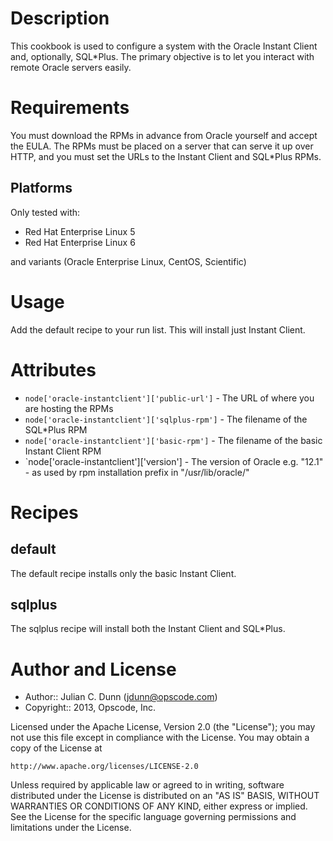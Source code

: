 Description
===========

This cookbook is used to configure a system with the Oracle Instant Client and, optionally, SQL*Plus. The primary objective is to let you interact with remote Oracle servers easily.

Requirements
============

You must download the RPMs in advance from Oracle yourself and accept the EULA. The RPMs must be placed on a server that can serve it up over HTTP, and you must set the URLs to the Instant Client and SQL*Plus RPMs.

## Platforms

Only tested with:

* Red Hat Enterprise Linux 5
* Red Hat Enterprise Linux 6

and variants (Oracle Enterprise Linux, CentOS, Scientific)

Usage
=====

Add the default recipe to your run list. This will install just Instant Client.

Attributes
==========

* `node['oracle-instantclient']['public-url']` - The URL of where you are hosting the RPMs
* `node['oracle-instantclient']['sqlplus-rpm']` - The filename of the SQL*Plus RPM
* `node['oracle-instantclient']['basic-rpm']` - The filename of the basic Instant Client RPM
* `node['oracle-instantclient']['version'] - The version of Oracle e.g. "12.1" - as used by rpm 
   installation prefix in "/usr/lib/oracle/<version>"

Recipes
=======

default
-------

The default recipe installs only the basic Instant Client.

sqlplus
-------

The sqlplus recipe will install both the Instant Client and SQL*Plus.

Author and License
==================

- Author:: Julian C. Dunn (<jdunn@opscode.com>)
- Copyright:: 2013, Opscode, Inc.

Licensed under the Apache License, Version 2.0 (the "License");
you may not use this file except in compliance with the License.
You may obtain a copy of the License at

    http://www.apache.org/licenses/LICENSE-2.0

Unless required by applicable law or agreed to in writing, software
distributed under the License is distributed on an "AS IS" BASIS,
WITHOUT WARRANTIES OR CONDITIONS OF ANY KIND, either express or implied.
See the License for the specific language governing permissions and
limitations under the License.
